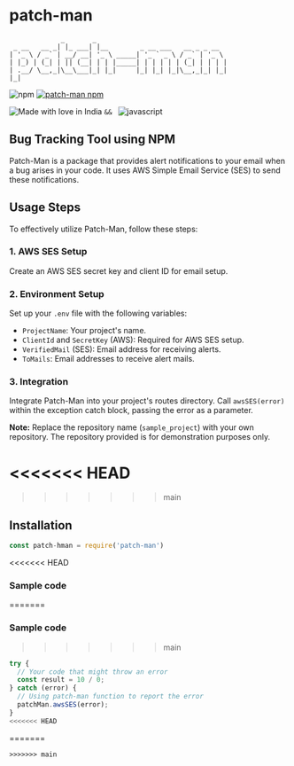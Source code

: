 # patch-man

```
             _       _
 _ __   __ _| |_ ___| |__        _ __ ___   __ _ _ __
| '_ \ / _` | __/ __| '_ \ _____| '_ ` _ \ / _` | '_ \
| |_) | (_| | || (__| | | |_____| | | | | | (_| | | | |
| .__/ \__,_|\__\___|_| |_|     |_| |_| |_|\__,_|_| |_|
|_|
```

![npm](https://img.shields.io/npm/v/patch-man?logo=npm&label=patch-man&style=for-the-badge)
[![patch-man npm](https://img.shields.io/npm/dt/patch-man?style=for-the-badge)](https://npmjs.com/package/patch-npm)

![Made with love in India](https://madewithlove.now.sh/in?heart=true&template=for-the-badge) `&& ` ![javascript](https://img.shields.io/badge/JavaScript-323330?style=for-the-badge&logo=javascript&logoColor=F7DF1E)

## Bug Tracking Tool using NPM

Patch-Man is a package that provides alert notifications to your email when a bug arises in your code. It uses AWS Simple Email Service (SES) to send these notifications.

## Usage Steps

To effectively utilize Patch-Man, follow these steps:

### 1. AWS SES Setup

Create an AWS SES secret key and client ID for email setup.

### 2. Environment Setup

Set up your `.env` file with the following variables:

- `ProjectName`: Your project's name.
- `ClientId` and `SecretKey` (AWS): Required for AWS SES setup.
- `VerifiedMail` (SES): Email address for receiving alerts.
- `ToMails`: Email addresses to receive alert mails.

### 3. Integration

Integrate Patch-Man into your project's routes directory. Call `awsSES(error)` within the exception catch block, passing the error as a parameter.

**Note:** Replace the repository name (`sample_project`) with your own repository. The repository provided is for demonstration purposes only.

# <<<<<<< HEAD

> > > > > > > main

## Installation

```javascript
const patch-hman = require('patch-man')
```

<<<<<<< HEAD

### Sample code

=======

### Sample code

> > > > > > > main

```javascript
try {
  // Your code that might throw an error
  const result = 10 / 0;
} catch (error) {
  // Using patch-man function to report the error
  patchMan.awsSES(error);
}
<<<<<<< HEAD
```

=======

```
>>>>>>> main
```

